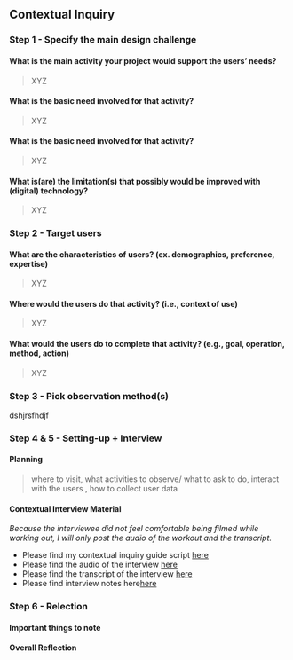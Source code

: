## Contextual Inquiry

### Step 1 - Specify the main design challenge 

#### What is the main activity your project would support the users’ needs?
> XYZ 

#### What is the basic need involved for that activity?
> XYZ 

#### What is the basic need involved for that activity?
> XYZ 

#### What is(are) the limitation(s) that possibly would be improved with (digital) technology?
> XYZ 

### Step 2 - Target users 

#### What are the characteristics of users? (ex. demographics, preference, expertise) 
> XYZ

#### Where would the users do that activity? (i.e., context of use)
> XYZ

#### What would the users do to complete that activity? (e.g., goal, operation, method, action)
> XYZ

### Step 3 - Pick observation method(s)
dshjrsfhdjf

### Step 4 & 5 - Setting-up + Interview

#### Planning 
> where to visit, what activities to observe/ what to ask to do, interact with the users ,  how to collect user data

#### Contextual Interview Material
*Because the interviewee did not feel comfortable being filmed while working out, I will only post the audio of the workout and the transcript.*

* Please find my contextual inquiry guide script [here](xyz.com)
* Please find the audio of the interview [here](xyz.com)
* Please find the transcript of the interview [here](xyz.com)
* Please find interview notes here[here](xyz.com)

### Step 6 - Relection

#### Important things to note

#### Overall Reflection
